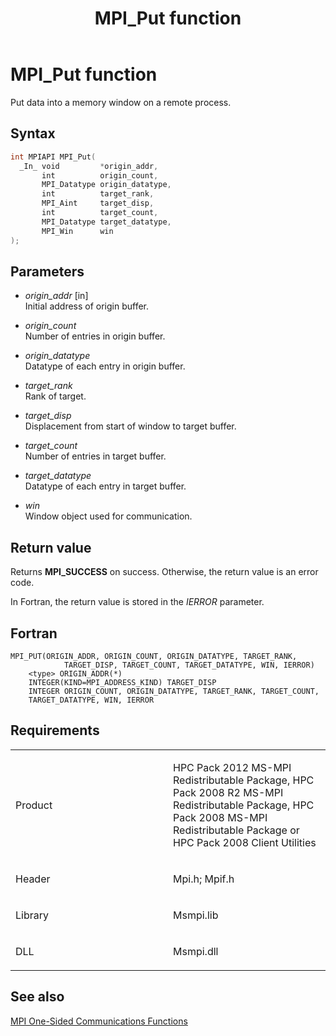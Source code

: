﻿---
title: MPI_Put function
TOCTitle: MPI_Put function
ms:assetid: 3a25a0d7-eb69-4377-a9ea-4dd89939b798
ms:mtpsurl: https://msdn.microsoft.com/en-us/library/Dn473451(v=VS.85)
ms:contentKeyID: 59360986
ms.date: 03/28/2018
mtps_version: v=VS.85
f1_keywords:
- MPI_PUT
- mpif/MPI_Put
- mpi/MPI_PUT
dev_langs:
- C++
- C
---

# MPI\_Put function

Put data into a memory window on a remote process.

## Syntax

``` c++
int MPIAPI MPI_Put(
  _In_ void         *origin_addr,
       int          origin_count,
       MPI_Datatype origin_datatype,
       int          target_rank,
       MPI_Aint     target_disp,
       int          target_count,
       MPI_Datatype target_datatype,
       MPI_Win      win
);
```

## Parameters

  - *origin\_addr* \[in\]  
    Initial address of origin buffer.

  - *origin\_count*  
    Number of entries in origin buffer.

  - *origin\_datatype*  
    Datatype of each entry in origin buffer.

  - *target\_rank*  
    Rank of target.

  - *target\_disp*  
    Displacement from start of window to target buffer.

  - *target\_count*  
    Number of entries in target buffer.

  - *target\_datatype*  
    Datatype of each entry in target buffer.

  - *win*  
    Window object used for communication.

## Return value

Returns **MPI\_SUCCESS** on success. Otherwise, the return value is an error code.

In Fortran, the return value is stored in the *IERROR* parameter.

## Fortran

    MPI_PUT(ORIGIN_ADDR, ORIGIN_COUNT, ORIGIN_DATATYPE, TARGET_RANK,
                TARGET_DISP, TARGET_COUNT, TARGET_DATATYPE, WIN, IERROR)
        <type> ORIGIN_ADDR(*)
        INTEGER(KIND=MPI_ADDRESS_KIND) TARGET_DISP
        INTEGER ORIGIN_COUNT, ORIGIN_DATATYPE, TARGET_RANK, TARGET_COUNT,
        TARGET_DATATYPE, WIN, IERROR

## Requirements

<table>
<colgroup>
<col style="width: 50%" />
<col style="width: 50%" />
</colgroup>
<tbody>
<tr class="odd">
<td><p>Product</p></td>
<td><p>HPC Pack 2012 MS-MPI Redistributable Package, HPC Pack 2008 R2 MS-MPI Redistributable Package, HPC Pack 2008 MS-MPI Redistributable Package or HPC Pack 2008 Client Utilities</p></td>
</tr>
<tr class="even">
<td><p>Header</p></td>
<td>Mpi.h;
Mpif.h</td>
</tr>
<tr class="odd">
<td><p>Library</p></td>
<td>Msmpi.lib</td>
</tr>
<tr class="even">
<td><p>DLL</p></td>
<td>Msmpi.dll</td>
</tr>
</tbody>
</table>


## See also

[MPI One-Sided Communications Functions](mpi-one-sided-communications-functions.md)

